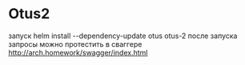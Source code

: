 # Otus2
запуск helm install --dependency-update otus otus-2
после запуска запросы можно протестить в сваггере http://arch.homework/swagger/index.html
